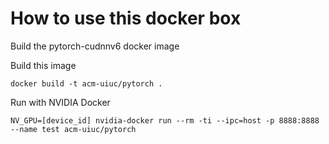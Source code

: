 # How to use this docker box

Build the pytorch-cudnnv6 docker image 

Build this image 
```
docker build -t acm-uiuc/pytorch .
```

Run with NVIDIA Docker 
```
NV_GPU=[device_id] nvidia-docker run --rm -ti --ipc=host -p 8888:8888 --name test acm-uiuc/pytorch
```
